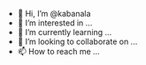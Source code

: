 - 👋 Hi, I’m @kabanala
- 👀 I’m interested in ...
- 🌱 I’m currently learning ...
- 💞️ I’m looking to collaborate on ...
- 📫 How to reach me ...

<!---
kabanala/kabanala is a ✨ special ✨ repository because its `README.md` (this file) appears on your GitHub profile.
You can click the Preview link to take a look at your changes.
--->
